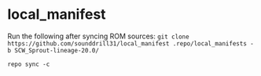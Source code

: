# local_manifest

Run the following after syncing ROM sources:
```git clone https://github.com/sounddrill31/local_manifest .repo/local_manifests -b SCW_Sprout-lineage-20.0/```

```repo sync -c```

